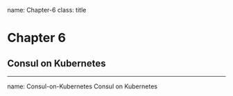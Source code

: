 name: Chapter-6
class: title
# Chapter 6
## Consul on Kubernetes

---
name: Consul-on-Kubernetes
Consul on Kubernetes
